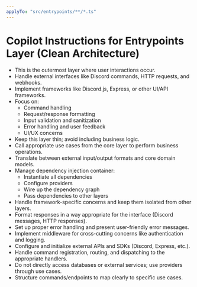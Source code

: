```yaml
---
applyTo: "src/entrypoints/**/*.ts"
---
```


# Copilot Instructions for Entrypoints Layer (Clean Architecture)

- This is the outermost layer where user interactions occur.
- Handle external interfaces like Discord commands, HTTP requests, and webhooks.
- Implement frameworks like Discord.js, Express, or other UI/API frameworks.
- Focus on:
  - Command handling
  - Request/response formatting
  - Input validation and sanitization
  - Error handling and user feedback
  - UI/UX concerns
- Keep this layer thin; avoid including business logic.
- Call appropriate use cases from the core layer to perform business operations.
- Translate between external input/output formats and core domain models.
- Manage dependency injection container:
  - Instantiate all dependencies
  - Configure providers
  - Wire up the dependency graph
  - Pass dependencies to other layers
- Handle framework-specific concerns and keep them isolated from other layers.
- Format responses in a way appropriate for the interface (Discord messages, HTTP responses).
- Set up proper error handling and present user-friendly error messages.
- Implement middleware for cross-cutting concerns like authentication and logging.
- Configure and initialize external APIs and SDKs (Discord, Express, etc.).
- Handle command registration, routing, and dispatching to the appropriate handlers.
- Do not directly access databases or external services; use providers through use cases.
- Structure commands/endpoints to map clearly to specific use cases.
